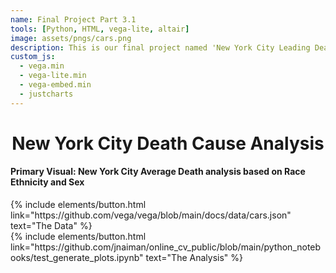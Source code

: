 ```yaml
---
name: Final Project Part 3.1
tools: [Python, HTML, vega-lite, altair]
image: assets/pngs/cars.png
description: This is our final project named 'New York City Leading Death Causes Analysis'. This project contains 3 visualizations analysing 3 different datasets.
custom_js:
  - vega.min
  - vega-lite.min
  - vega-embed.min
  - justcharts
---
```


<h1><center>  New York City Death Cause Analysis </center></h1>

#### Primary Visual: New York City Average Death analysis based on Race Ethnicity and Sex




<vegachart schema-url="{{ site.baseurl }}/assets/json/race_ethnicity_deathsNYC.json" style="width: 100%"></vegachart>


<!-- these are written in a combo of html and liquid --> 

<div class="left">
{% include elements/button.html link="https://github.com/vega/vega/blob/main/docs/data/cars.json" text="The Data" %}
</div>

<div class="right">
{% include elements/button.html link="https://github.com/jnaiman/online_cv_public/blob/main/python_notebooks/test_generate_plots.ipynb" text="The Analysis" %}
</div>

